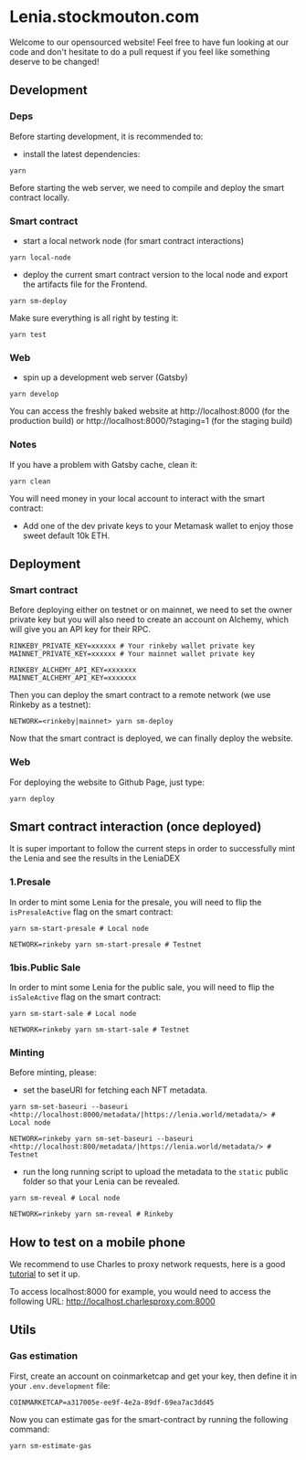 # Lenia.stockmouton.com

Welcome to our opensourced website! Feel free to have fun looking at our code and don't hesitate to do a pull request if you feel like something deserve to be changed!

## Development

### Deps
Before starting development, it is recommended to:
- install the latest dependencies:
```
yarn
```

Before starting the web server, we need to compile and deploy the smart contract locally.

### Smart contract
- start a local network node (for smart contract interactions)
```
yarn local-node
```

- deploy the current smart contract version to the local node and export the artifacts file for the Frontend.
```
yarn sm-deploy
```

Make sure everything is all right by testing it:
```
yarn test
```

### Web
- spin up a development web server (Gatsby)
```
yarn develop
```
You can access the freshly baked website at http://localhost:8000 (for the production build) or http://localhost:8000/?staging=1 (for the staging build)

### Notes
If you have a problem with Gatsby cache, clean it:
```
yarn clean
```

You will need money in your local account to interact with the smart contract:
- Add one of the dev private keys to your Metamask wallet to enjoy those sweet default 10k ETH.

## Deployment

### Smart contract
Before deploying either on testnet or on mainnet, we need to set the owner private key but you will also need to create an account on Alchemy, which will give you an API key for their RPC.
```
RINKEBY_PRIVATE_KEY=xxxxxx # Your rinkeby wallet private key
MAINNET_PRIVATE_KEY=xxxxxx # Your mainnet wallet private key

RINKEBY_ALCHEMY_API_KEY=xxxxxxx
MAINNET_ALCHEMY_API_KEY=xxxxxxx
```

Then you can deploy the smart contract to a remote network (we use Rinkeby as a testnet): 
```
NETWORK=<rinkeby|mainnet> yarn sm-deploy
```

Now that the smart contract is deployed, we can finally deploy the website.

### Web
For deploying the website to Github Page, just type:
```
yarn deploy
```


## Smart contract interaction (once deployed)

It is super important to follow the current steps in order to successfully mint the Lenia and see the results in the LeniaDEX

### 1.Presale
In order to mint some Lenia for the presale, you will need to flip the `isPresaleActive` flag on the smart contract:
```
yarn sm-start-presale # Local node

NETWORK=rinkeby yarn sm-start-presale # Testnet
```

### 1bis.Public Sale
In order to mint some Lenia for the public sale, you will need to flip the `isSaleActive` flag on the smart contract:
```
yarn sm-start-sale # Local node

NETWORK=rinkeby yarn sm-start-sale # Testnet
```

### Minting
Before minting, please: 
- set the baseURI for fetching each NFT metadata.
```
yarn sm-set-baseuri --baseuri <http://localhost:8000/metadata/|https://lenia.world/metadata/> # Local node

NETWORK=rinkeby yarn sm-set-baseuri --baseuri <http://localhost:800/metadata/|https://lenia.world/metadata/> # Testnet
```
- run the long running script to upload the metadata to the `static` public folder so that your Lenia can be revealed.
```
yarn sm-reveal # Local node

NETWORK=rinkeby yarn sm-reveal # Rinkeby
```


## How to test on a mobile phone

We recommend to use Charles to proxy network requests, here is a good [tutorial](https://community.tealiumiq.com/t5/Tealium-for-Android/Setting-up-Charles-to-Proxy-your-Android-Device/ta-p/5121) to set it up.

To access localhost:8000 for example, you would need to access the following URL: http://localhost.charlesproxy.com:8000


## Utils
### Gas estimation
First, create an account on coinmarketcap and get your key, then define it in your `.env.development` file:
```
COINMARKETCAP=a317005e-ee9f-4e2a-89df-69ea7ac3dd45
```

Now you can estimate gas for the smart-contract by running the following command:
```
yarn sm-estimate-gas
```